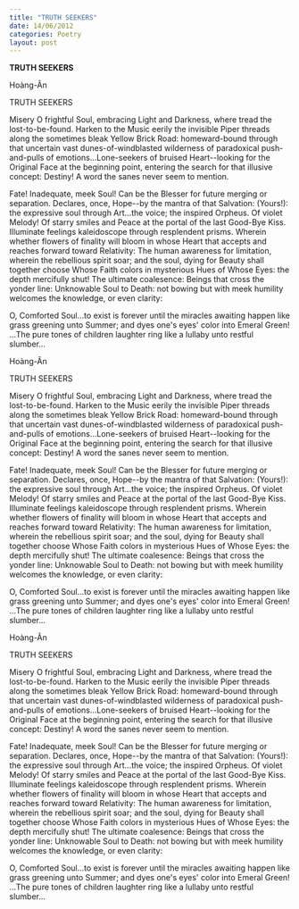 ```yaml
---
title: "TRUTH SEEKERS"
date: 14/06/2012
categories: Poetry
layout: post
---
```


**TRUTH SEEKERS**

Hoàng-Ân


TRUTH SEEKERS

Misery O frightful Soul, embracing Light and Darkness, where tread the lost-to-be-found. Harken to the Music eerily the invisible Piper threads along the sometimes bleak Yellow Brick Road: homeward-bound through that uncertain vast dunes-of-windblasted wilderness of paradoxical push-and-pulls of emotions...Lone-seekers of bruised Heart--looking for the Original Face at the beginning point, entering the search for that illusive concept: Destiny! A word the sanes never seem to mention.

Fate! Inadequate, meek Soul! Can be the Blesser for future merging or separation. Declares, o­nce, Hope--by the mantra of that Salvation: (Yours!): the expressive soul through Art...the voice; the inspired Orpheus. Of violet Melody! Of starry smiles and Peace at the portal of the last Good-Bye Kiss. Illuminate feelings kaleidoscope through resplendent prisms. Wherein whether flowers of finality will bloom in whose Heart that accepts and reaches forward toward Relativity: The human awareness for limitation, wherein the rebellious spirit soar; and the soul, dying for Beauty shall together choose Whose Faith colors in mysterious Hues of Whose Eyes: the depth mercifully shut! The ultimate coalesence: Beings that cross the yonder line: Unknowable Soul to Death: not bowing but with meek humility welcomes the knowledge, or even clarity:

O, Comforted Soul...to exist is forever until the miracles awaiting happen like grass greening unto Summer; and dyes o­ne's eyes' color into Emeral Green!
...The pure tones of children laughter ring like a lullaby unto restful slumber...

Hoàng-Ân


TRUTH SEEKERS

Misery O frightful Soul, embracing Light and Darkness, where tread the lost-to-be-found. Harken to the Music eerily the invisible Piper threads along the sometimes bleak Yellow Brick Road: homeward-bound through that uncertain vast dunes-of-windblasted wilderness of paradoxical push-and-pulls of emotions...Lone-seekers of bruised Heart--looking for the Original Face at the beginning point, entering the search for that illusive concept: Destiny! A word the sanes never seem to mention.

Fate! Inadequate, meek Soul! Can be the Blesser for future merging or separation. Declares, o­nce, Hope--by the mantra of that Salvation: (Yours!): the expressive soul through Art...the voice; the inspired Orpheus. Of violet Melody! Of starry smiles and Peace at the portal of the last Good-Bye Kiss. Illuminate feelings kaleidoscope through resplendent prisms. Wherein whether flowers of finality will bloom in whose Heart that accepts and reaches forward toward Relativity: The human awareness for limitation, wherein the rebellious spirit soar; and the soul, dying for Beauty shall together choose Whose Faith colors in mysterious Hues of Whose Eyes: the depth mercifully shut! The ultimate coalesence: Beings that cross the yonder line: Unknowable Soul to Death: not bowing but with meek humility welcomes the knowledge, or even clarity:

O, Comforted Soul...to exist is forever until the miracles awaiting happen like grass greening unto Summer; and dyes o­ne's eyes' color into Emeral Green!
...The pure tones of children laughter ring like a lullaby unto restful slumber...

Hoàng-Ân


TRUTH SEEKERS

Misery O frightful Soul, embracing Light and Darkness, where tread the lost-to-be-found. Harken to the Music eerily the invisible Piper threads along the sometimes bleak Yellow Brick Road: homeward-bound through that uncertain vast dunes-of-windblasted wilderness of paradoxical push-and-pulls of emotions...Lone-seekers of bruised Heart--looking for the Original Face at the beginning point, entering the search for that illusive concept: Destiny! A word the sanes never seem to mention.

Fate! Inadequate, meek Soul! Can be the Blesser for future merging or separation. Declares, o­nce, Hope--by the mantra of that Salvation: (Yours!): the expressive soul through Art...the voice; the inspired Orpheus. Of violet Melody! Of starry smiles and Peace at the portal of the last Good-Bye Kiss. Illuminate feelings kaleidoscope through resplendent prisms. Wherein whether flowers of finality will bloom in whose Heart that accepts and reaches forward toward Relativity: The human awareness for limitation, wherein the rebellious spirit soar; and the soul, dying for Beauty shall together choose Whose Faith colors in mysterious Hues of Whose Eyes: the depth mercifully shut! The ultimate coalesence: Beings that cross the yonder line: Unknowable Soul to Death: not bowing but with meek humility welcomes the knowledge, or even clarity:

O, Comforted Soul...to exist is forever until the miracles awaiting happen like grass greening unto Summer; and dyes o­ne's eyes' color into Emeral Green!
...The pure tones of children laughter ring like a lullaby unto restful slumber...
